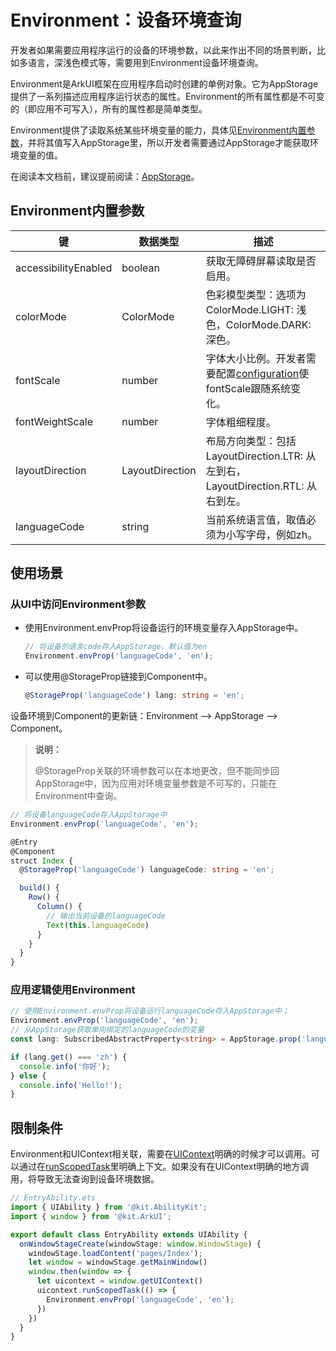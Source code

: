 # Environment：设备环境查询


开发者如果需要应用程序运行的设备的环境参数，以此来作出不同的场景判断，比如多语言，深浅色模式等，需要用到Environment设备环境查询。


Environment是ArkUI框架在应用程序启动时创建的单例对象。它为AppStorage提供了一系列描述应用程序运行状态的属性。Environment的所有属性都是不可变的（即应用不可写入），所有的属性都是简单类型。


Environment提供了读取系统某些环境变量的能力，具体见[Environment内置参数](#environment内置参数)，并将其值写入AppStorage里，所以开发者需要通过AppStorage才能获取环境变量的值。

在阅读本文档前，建议提前阅读：[AppStorage](./arkts-appstorage.md)。

## Environment内置参数

| 键 | 数据类型 | 描述                                      |
| ------------------ | ------------------ | ------------------ |
| accessibilityEnabled              | boolean                  | 获取无障碍屏幕读取是否启用。                 |
| colorMode              | ColorMode                  | 色彩模型类型：选项为ColorMode.LIGHT: 浅色，ColorMode.DARK: 深色。                 |
| fontScale              | number                  | 字体大小比例。开发者需要配置[configuration](../../quick-start/app-configuration-file.md#configuration标签)使fontScale跟随系统变化。                |
| fontWeightScale              | number                  | 字体粗细程度。                |
| layoutDirection              | LayoutDirection                  | 布局方向类型：包括LayoutDirection.LTR: 从左到右，LayoutDirection.RTL: 从右到左。                 |
| languageCode              | string                  | 当前系统语言值，取值必须为小写字母，例如zh。                 |


## 使用场景


### 从UI中访问Environment参数

- 使用Environment.envProp将设备运行的环境变量存入AppStorage中。

  ```ts
  // 将设备的语言code存入AppStorage，默认值为en
  Environment.envProp('languageCode', 'en');
  ```

- 可以使用\@StorageProp链接到Component中。

  ```ts
  @StorageProp('languageCode') lang: string = 'en';
  ```

设备环境到Component的更新链：Environment --&gt; AppStorage --&gt; Component。

> **说明：**
>
> \@StorageProp关联的环境参数可以在本地更改，但不能同步回AppStorage中，因为应用对环境变量参数是不可写的，只能在Environment中查询。


```ts
// 将设备languageCode存入AppStorage中
Environment.envProp('languageCode', 'en');

@Entry
@Component
struct Index {
  @StorageProp('languageCode') languageCode: string = 'en';

  build() {
    Row() {
      Column() {
        // 输出当前设备的languageCode
        Text(this.languageCode)
      }
    }
  }
}
```


### 应用逻辑使用Environment


```ts
// 使用Environment.envProp将设备运行languageCode存入AppStorage中；
Environment.envProp('languageCode', 'en');
// 从AppStorage获取单向绑定的languageCode的变量
const lang: SubscribedAbstractProperty<string> = AppStorage.prop('languageCode');

if (lang.get() === 'zh') {
  console.info('你好');
} else {
  console.info('Hello!');
}
```


## 限制条件


Environment和UIContext相关联，需要在[UIContext](../../reference/apis-arkui/js-apis-arkui-UIContext.md#uicontext)明确的时候才可以调用。可以通过在[runScopedTask](../../reference/apis-arkui/js-apis-arkui-UIContext.md#runscopedtask)里明确上下文。如果没有在UIContext明确的地方调用，将导致无法查询到设备环境数据。


```ts
// EntryAbility.ets
import { UIAbility } from '@kit.AbilityKit';
import { window } from '@kit.ArkUI';

export default class EntryAbility extends UIAbility {
  onWindowStageCreate(windowStage: window.WindowStage) {
    windowStage.loadContent('pages/Index');
    let window = windowStage.getMainWindow()
    window.then(window => {
      let uicontext = window.getUIContext()
      uicontext.runScopedTask(() => {
        Environment.envProp('languageCode', 'en');
      })
    })
  }
}
```